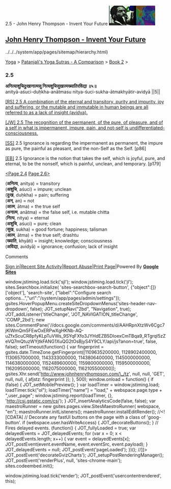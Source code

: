 2.5 - John Henry Thompson - Invent Your Future [![John Henry Thompson - Invent Your Future](../../../_/rsrc/1329567069254/config/customLogo.gif-revision=6.png)](../../../index.html)

[John Henry Thompson - Invent Your Future](../../../index.html)
---------------------------------------------------------------

../../../system/app/pages/sitemap/hierarchy.html)
    

[Yoga](../../../yoga.html)‎ > ‎[Patanjali's Yoga Sutras - A Comparison](../../patanjani.html)‎ > ‎[Book 2](../book-2.html)‎ > ‎

### 2.5

**अनित्याशुचिदुःखानात्मसु नित्यशुचिसुखात्मख्यातिरविद्या ॥५॥**  
anityā-aśuci-duḥkha-anātmasu nitya-śuci-sukha-ātmakhyātir-avidyā ||5||  
  
  
[\[RS\] 2.5 A combination of the eternal and transitory, purity and impurity, joy and suffering, or the mutable and immutable in human beings are all referred to as a lack of insight (avidya).](http://www.ashtangayoga.info/philosophy/yoga-sutra-patanjali/chapter-2/item/anitya-ashuchi-duhkha-anatmasu-nitya-shuchi/)  
  
[\[JW\] 2.5 The recognition of the permanent, of the pure, of pleasure, and of a self in what is impermanent, impure, pain, and not-self is undifferentiated-consciousness.](http://books.google.com/books?id=YzFImjtOxUwC&pg=PA110&ci=162%2C667%2C731%2C73&source=bookclip)  
  
[\[SS\]](http://www.amazon.com/Yoga-Sutras-Patanjali-Commentary-Satchidananda/dp/0932040381) 2.5 Ignorance is regarding the impermanent as permanent, the impure as pure, the painful as pleasant, and the non-Self as the Self. \[p86\]  
  
[\[EB\]](http://www.amazon.com/Yoga-Sutras-Patanjali-Translation-Commentary/dp/0865477361/ref=sr_1_1?ie=UTF8&s=books&qid=1250508322&sr=1-1) 2.5 Ignorance is the notion that takes the self, which is joyful, pure, and eternal, to be the nonself, which is painful, unclean, and temporary. \[p179\]  
  
[<Page 2.4](24.html)  [Page 2.6>](26.html)  
  
  

(**अनित्य**, anitya) = transitory  
(**अशुचि**, aśuci) = impure; unclean  
(**दुःख**, duḥkha) = pain; suffering  
(**अन्**, an) = not  
(**आत्म**, ātma) = the true self  
(**अनात्म**, anātma) = the false self, i.e. mutable chitta  
(**नित्य**, nitya) = eternal  
(**अशुचि**, aśuci) = pure; clean  
(**सुख**, sukha) = good fortune; happiness; talisman  
(**आत्म**, ātma) = the true self; drashtu  
(**ख्याति**, khyāti) = insight; knowledge; consciousness  
(**अविद्या**, avidyā) = ignorance; confusion; lack of insight

Comments

[Sign in](https://accounts.google.com/ServiceLogin?continue=http://sites.google.com/a/johnhenrythompson.com/jht/yoga/patanjani/book-2/25&service=jotspot)|[Recent Site Activity](../../../system/app/pages/recentChanges.html)|[Report Abuse](http://sites.google.com/a/johnhenrythompson.com/jht/system/app/pages/reportAbuse)|[Print Page](javascript:;)|Powered By **[Google Sites](http://sites.google.com/site)**

window.jstiming.load.tick('sjl'); window.jstiming.load.tick('jl'); sites.Searchbox.initialize( 'sites-searchbox-search-button', {"object":\[\]}\['object'\], 'search-site', {"label":"Configure search options...","url":"/system/app/pages/admin/settings"}); gsites.HoverPopupMenu.createSiteDropdownMenus('sites-header-nav-dropdown', false); JOT\_setupNav("2bd", "Navigation", true); JOT\_addListener('titleChange', 'JOT\_NAVIGATION\_titleChange', 'COMP\_2bd'); new sites.CommentPane('//docs.google.com/comments/d/AAHRpnXtzWv6Cgc7jKlWmQm5FEwOxERPwXgHKNb-AQ-uZfxScuCR8pfyKLpTuVWs\_9SYqFXfo3JYHdEZB5DIoexCmTBqa9\_RTgrqI5zZeVQ7mQtuzWYjtkFANG1XuQG2tOsBjyS4Y9CLY/api/js?anon=true', false, false); setTimeout(function() { var fingerprint = gsites.date.TimeZone.getFingerprint(\[1109635200000, 1128902400000, 1130657000000, 1143333000000, 1143806400000, 1145000000000, 1146380000000, 1152489600000, 1159800000000, 1159500000000, 1162095000000, 1162075000000, 1162105500000\]); gsites.Xhr.send('http://www.johnhenrythompson.com/\_/tz', null, null, 'GET', null, null, { afjstz: fingerprint }); }, 500); window.onload = function() { if (false) { JOT\_setMobilePreview(); } var loadTimer = window.jstiming.load; loadTimer.tick("ol"); loadTimer\["name"\] = "load," + webspace.page.type + ",user\_page"; window.jstiming.report(loadTimer, {}, 'http://csi.gstatic.com/csi'); } JOT\_insertAnalyticsCode(false, false); var maestroRunner = new gsites.pages.view.SitesMaestroRunner( webspace, "en"); maestroRunner.initListeners(); maestroRunner.installEditRender(); //<!\[CDATA\[ // Decorate any fastUI buttons on the page with a class of 'goog-button'. if (webspace.user.hasWriteAccess) { JOT\_decorateButtons(); } // Fires delayed events. (function() { JOT\_fullyLoaded = true; var delayedEvents = JOT\_delayedEvents; for (var x = 0; x < delayedEvents.length; x++) { var event = delayedEvents\[x\]; JOT\_postEvent(event.eventName, event.eventSrc, event.payload); } JOT\_delayedEvents = null; JOT\_postEvent('pageLoaded'); })(); //\]\]> JOT\_postEvent('decorateGvizCharts'); JOT\_setupPostRenderingManager(); JOT\_postEvent('renderPlus', null, 'sites-chrome-main'); sites.codeembed.init();

window.jstiming.load.tick('render'); JOT\_postEvent('usercontentrendered', this);